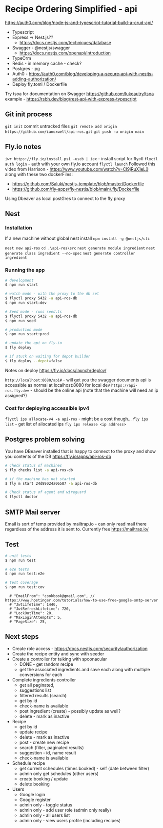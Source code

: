 # Recipe Ordering Simplified - api

<https://auth0.com/blog/node-js-and-typescript-tutorial-build-a-crud-api/>

* Typescript
* Express -> Nest.js??
  * <https://docs.nestjs.com/techniques/database>
* Swagger - @nestjs/swagger
  * <https://docs.nestjs.com/openapi/introduction>
* TypeOrm
* Redis - in memory cache - check?
* Postgres - pg
* Auth0 - <https://auth0.com/blog/developing-a-secure-api-with-nestjs-adding-authorization/>
* Deploy fly.toml / Dockerfile

Try tsoa for documentation on Swagger
<https://github.com/lukeautry/tsoa>
example - <https://rsbh.dev/blog/rest-api-with-express-typescript>

## Git init process

`git init`
commit untracked files
`git remote add origin https://github.com/ianoxwell/api-ros.git`
`git push -u origin main`

## Fly.io notes

 `iwr https://fly.io/install.ps1 -useb | iex` - install script for flyctl
 `flyctl auth login` - auth with your own fly.io account
`flyctl launch`
Followed this video from Harrison - <https://www.youtube.com/watch?v=Cl9jRuX1eL0>
along with these two dockerFiles:

* <https://github.com/Saluki/nestjs-template/blob/master/Dockerfile>
* <https://github.com/fly-apps/fly-nestjs/blob/main/.fly/Dockerfile>

Using Dbeaver as local postGres to connect to the fly proxy

## Nest

### Installation

If a new machine without global nest install `npm install -g @nestjs/cli`

`nest new api-ros`
`cd .\api-ros\src`
`nest generate module ingredient`
`nest generate class ingredient --no-spec`
`nest generate controller ingredient`

### Running the app

```bash
# development
$ npm run start

# watch mode - with the proxy to the db set
$ flyctl proxy 5432 -a api-ros-db
$ npm run start:dev

# Seed mode - runs seed.ts
$ flyctl proxy 5432 -a api-ros-db
$ npm run seed

# production mode
$ npm run start:prod

# update the api on fly.io
$ fly deploy

# if stuck on waiting for depot builder
$ fly deploy --depot=false
```

Notes on deploy <https://fly.io/docs/launch/deploy/>

`http://localhost:8080/api#` - will get you the swagger documents
api is accessible as normal at localhost:8080 for local dev
`https://api-ros.fly.dev` - should be the online api (note that the machine will need an ip assigned?) 

### Cost for deploying accessible ipv4

`flyctl ips allocate-v4 -a api-ros` - might be a cost though...
`fly ips list` - get list of allocated ips
`fly ips release <ip address>`

## Postgres problem solving

You have DBeaver installed that is happy to connect to the proxy and show you contents of the DB
<https://fly.io/apps/api-ros-db>

``` bash
# check status of machines
$ fly checks list -a api-ros-db

# if the machine has not started
$ fly m start 24d89024a06587 -a api-ros-db

# Check status of agent and wireguard
$ flyctl doctor

```

## SMTP Mail server

Email is sort of temp provided by mailtrap.io - can only read mail there regardless of the address it is sent to. Currently free
<https://mailtrap.io/>

## Test

```bash
# unit tests
$ npm run test

# e2e tests
$ npm run test:e2e

# test coverage
$ npm run test:cov
```

      # "EmailFrom": "cookbook@gmail.com", // https://www.hostinger.com/tutorials/how-to-use-free-google-smtp-server
      # "JwtLifetime": 1440,
      # "JwtRefreshLifetime": 720,
      # "LockOutTime": 20,
      # "MaxLoginAttempts": 5,
      # "PageSize": 25,

## Next steps

* Create role access - https://docs.nestjs.com/security/authorization
* Create the recipe entity and sync with seeder
* Create a controller for talking with spoonacular
  * DONE - get random recipe
  * get the associated ingredients and save each along with multiple conversions for each
* Complete ingredients controller
  * get all paginated,
  * suggestions list
  * filtered results (search)
  * get by id
  * check-name is available
  * post ingredient (create) - possibly update as well?
  * delete - mark as inactive
* Recipe
  * get by id
  * update recipe
  * delete - mark as inactive
  * post - create new recipe
  * search (filter, paginated results)
  * suggestion - id, name result
  * check-name is available
* Schedule recipe
  * get current schedules (times booked) - self (date between filter)
  * admin only get schedules (other users)
  * create booking / update
  * delete booking
* Users
  * Google login
  * Google register
  * admin only - toggle status
  * admin only - add user role (admin only really)
  * admin only - all users list
  * admin only - view users profile (including recipes)
